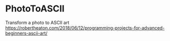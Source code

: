 # PhotoToASCII
Transform a photo to ASCII art
https://robertheaton.com/2018/06/12/programming-projects-for-advanced-beginners-ascii-art/
